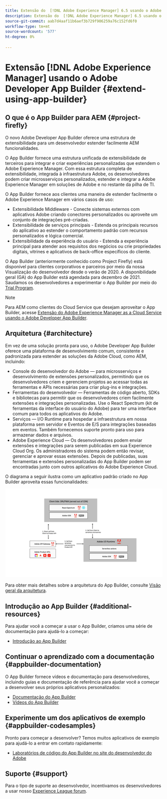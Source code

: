 ```yaml
---
title: Extensão do  [!DNL Adobe Experience Manager] 6.5 usando o Adobe Developer App Builder.
description: Extensão do  [!DNL Adobe Experience Manager] 6.5 usando o Adobe Developer App Builder.
source-git-commit: aab7d4aaf11b6aef3b729f906259a76c152fd6f0
workflow-type: tm+mt
source-wordcount: '577'
ht-degree: 0%

---
```



# Extensão [!DNL Adobe Experience Manager] usando o Adobe Developer App Builder {#extend-using-app-builder}

## O que é o App Builder para AEM {#project-firefly}

O novo Adobe Developer App Builder oferece uma estrutura de extensibilidade para um desenvolvedor estender facilmente AEM funcionalidades.

O App Builder fornece uma estrutura unificada de extensibilidade de terceiros para integrar e criar experiências personalizadas que estendem o Adobe Experience Manager. Com essa estrutura completa de extensibilidade, integrada à infraestrutura Adobe, os desenvolvedores podem criar microsserviços personalizados, estender e integrar a Adobe Experience Manager em soluções de Adobe e no restante da pilha de TI.

O App Builder fornece aos clientes uma maneira de estender facilmente o Adobe Experience Manager em vários casos de uso:

* Extensibilidade Middleware - Conecte sistemas externos com aplicativos Adobe criando conectores personalizados ou aproveite um conjunto de integrações pré-criadas.
* Extensibilidade de serviços principais - Estenda os principais recursos do aplicativo ao estender o comportamento padrão com recursos personalizados e lógica comercial.
* Extensibilidade da experiência do usuário - Estenda a experiência principal para atender aos requisitos dos negócios ou crie propriedades digitais, vitrines e aplicativos de back-office específicos do cliente.

O App Builder (anteriormente conhecido como Project Firefly) está disponível para clientes corporativos e parceiros por meio da nossa Visualização do desenvolvedor desde o verão de 2020. A disponibilidade geral (GA) do App Builder está agendada para dezembro de 2021. Saudamos os desenvolvedores a experimentar o App Builder por meio do [Trial Program](http://adobe.ly/appbuilder-trial).

>[!NOTE]
>
> Para AEM como clientes do Cloud Service que desejam aproveitar o App Builder, acesse [Extensão do Adobe Experience Manager as a Cloud Service usando o Adobe Developer App Builder](https://experienceleague.adobe.com/docs/experience-manager-cloud-service/implementing/configuring-and-extending/app-builder.html).

## Arquitetura {#architecture}

Em vez de uma solução pronta para uso, o Adobe Developer App Builder oferece uma plataforma de desenvolvimento comum, consistente e padronizada para estender as soluções da Adobe Cloud, como AEM, incluindo:

* Console do desenvolvedor do Adobe — para microsserviços e desenvolvimento de extensões personalizados, permitindo que os desenvolvedores criem e gerenciem projetos ao acessar todas as ferramentas e APIs necessárias para criar plug-ins e integrações.
* Ferramentas do desenvolvedor — Ferramentas de código aberto, SDKs e bibliotecas para permitir que os desenvolvedores criem facilmente extensões e integrações personalizadas. Use o React Spectrum (kit de ferramentas da interface do usuário do Adobe) para ter uma interface comum para todos os aplicativos do Adobe.
* Serviços — I/O Runtime para hospedar a infraestrutura em nossa plataforma sem servidor e Eventos de E/S para integrações baseadas em eventos. Também fornecemos suporte pronto para uso para armazenar dados e arquivos.
* Adobe Experience Cloud — Os desenvolvedores podem enviar extensões e integrações para serem publicadas em sua Experience Cloud Org. Os administradores do sistema podem então revisar, gerenciar e aprovar essas extensões. Depois de publicadas, suas ferramentas e extensões personalizadas do App Builder podem ser encontradas junto com outros aplicativos do Adobe Experience Cloud.

O diagrama a seguir ilustra como um aplicativo padrão criado no App Builder aproveita essas funcionalidades:

![Arquitetura](assets/firefly-architecture.jpg)

Para obter mais detalhes sobre a arquitetura do App Builder, consulte [Visão geral da arquitetura](https://www.adobe.io/project-firefly/docs/guides/).

## Introdução ao App Builder {#additional-resources}

Para ajudar você a começar a usar o App Builder, criamos uma série de documentação para ajudá-lo a começar:

* [Introdução ao App Builder](https://www.adobe.io/project-firefly/docs/getting_started/)

## Continuar o aprendizado com a documentação {#appbuilder-documentation}

O App Builder fornece vídeos e documentação para desenvolvedores, incluindo guias e documentação de referência para ajudar você a começar a desenvolver seus próprios aplicativos personalizados:

* [Documentação do App Builder](https://www.adobe.io/project-firefly/docs/overview/)
* [Vídeos do App Builder](https://www.youtube.com/playlist?list=PLcVEYUqU7VRfDij-Jbjyw8S8EzW073F_o)

## Experimente um dos aplicativos de exemplo {#appbuilder-codesamples}

Pronto para começar a desenvolver? Temos muitos aplicativos de exemplo para ajudá-lo a entrar em contato rapidamente:

* [Laboratórios de código do App Builder no site do desenvolvedor do Adobe](https://www.adobe.io/project-firefly/docs/resources/)

## Suporte {#support}

Para o tipo de suporte ao desenvolvedor, incentivamos os desenvolvedores a usar nosso [Experience League forum](https://experienceleaguecommunities.adobe.com/t5/project-firefly/ct-p/project-firefly).
